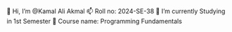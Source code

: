 👋 Hi, I’m @Kamal Ali Akmal
📫 Roll no: 2024-SE-38
🌱 I’m currently Studying in 1st Semester
💞 Course name: Programming Fundamentals
